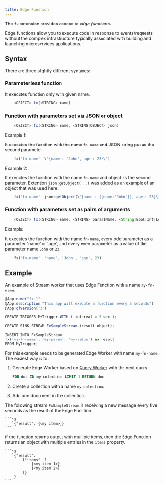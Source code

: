 ```yaml
---
title: Edge Function
---
```


The `fx` extension provides access to _edge functions_.

Edge functions allow you to execute code in response to events/requests without the complex infrastructure typically associated with building and launching microservices applications.

## Syntax

There are three slightly different syntaxes:

### Parameterless function

It executes function only with given name.

```js
    <OBJECT> fx(<STRING> name)
```

### Function with parameters set via JSON or object

```js
    <OBJECT> fx(<STRING> name, <STRING|OBJECT> json)
```

Example 1:

It executes the function with the name `fn-name` and JSON string put as the second parameter.

```js
    fx('fn-name', \"{name : 'John', age : 23}\")
```

Example 2:

It executes the function with the name `fn-name` and object as the second parameter. Extention `json:getObject(...)` was added as an example of an object that was used here.

```js
    fx('fn-name', json:getObject(\"{name : [{name:'John'}], age : 23}\",'$'))
```

### Function with parameters set as pairs of arguments

```js
    <OBJECT> fx(<STRING> name, <STRING> param1Name, <String|Bool|Int|Long|Double|Float> param1Value, ...)
```

Example:

It executes the function with the name `fn-name`, every odd parameter as a parameter 'name' or 'age', and every even parameter as a value of the parameter name `John` or `23`.

```js
    fx('fn-name', 'name', 'John', 'age', 23)
```

## Example

An example of Stream worker that uses Edge Function with a name `my-fn-name`:

```js
@App:name("fx-1")
@App:description("This app will execute a function every 5 seconds")
@App:qlVersion('2')

CREATE TRIGGER MyTrigger WITH ( interval = 5 sec );

CREATE SINK STREAM FxSampleStream (result object);

INSERT INTO FxSampleStream
fx('my-fn-name', 'my-param', 'my-value') as result
FROM MyTrigger;
```

For this example needs to be generated Edge Worker with name `my-fn-name`.
The easiest way is to:

1. Generate Edge Worker based on [Query Worker](https://macrometa.com/docs/queryworkers/building-queries) with the next query:

    ```sql
    FOR doc IN my-colection LIMIT 1 RETURN doc
    ```

2. [Create](https://macrometa.com/docs/collections/documents/create-document-store) a collection with a name `my-colection`.
3. Add one document in the collection.

The following stream `FxSampleStream` is receiving a new message every five seconds as the result of the Edge Function.

    ```js
        {"result": {<my item>}}
    ```

If the function returns output with multiple items, then the Edge Function returns an object with multiple entries in the `items` property.

    ```js
        {"result": 
            {"items": [
                {<my item 1>},
                {<my item 2>}
            ]}
        }
    ```
